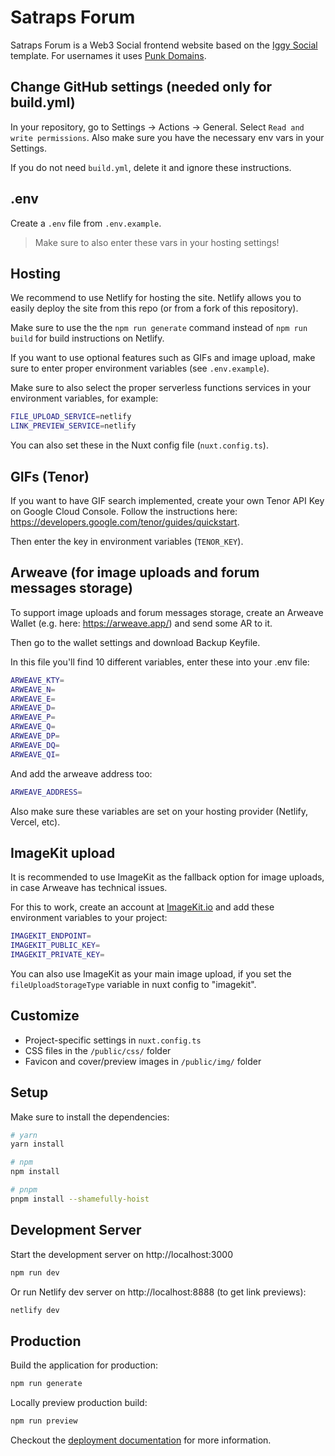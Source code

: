 # Satraps Forum

Satraps Forum is a Web3 Social frontend website based on the [Iggy Social](https://iggy.social) template. For usernames it uses [Punk Domains](https://punk.domains/).

## Change GitHub settings (needed only for build.yml)

In your repository, go to Settings -> Actions -> General. Select `Read and write permissions`. Also make sure you have the necessary env vars in your Settings.

If you do not need `build.yml`, delete it and ignore these instructions.

## .env

Create a `.env` file from `.env.example`.

> Make sure to also enter these vars in your hosting settings!

## Hosting

We recommend to use Netlify for hosting the site. Netlify allows you to easily deploy the site from this repo (or from a fork of this repository).

Make sure to use the the `npm run generate` command instead of `npm run build` for build instructions on Netlify.

If you want to use optional features such as GIFs and image upload, make sure to enter proper environment variables (see `.env.example`).

Make sure to also select the proper serverless functions services in your environment variables, for example:

```bash
FILE_UPLOAD_SERVICE=netlify
LINK_PREVIEW_SERVICE=netlify
```

You can also set these in the Nuxt config file (`nuxt.config.ts`).

## GIFs (Tenor)

If you want to have GIF search implemented, create your own Tenor API Key on Google Cloud Console. Follow the instructions here: https://developers.google.com/tenor/guides/quickstart. 

Then enter the key in environment variables (`TENOR_KEY`).

## Arweave (for image uploads and forum messages storage)

To support image uploads and forum messages storage, create an Arweave Wallet (e.g. here: https://arweave.app/) and send some AR to it.

Then go to the wallet settings and download Backup Keyfile.

In this file you'll find 10 different variables, enter these into your .env file:

```bash
ARWEAVE_KTY=
ARWEAVE_N=
ARWEAVE_E=
ARWEAVE_D=
ARWEAVE_P=
ARWEAVE_Q=
ARWEAVE_DP=
ARWEAVE_DQ=
ARWEAVE_QI=
```

And add the arweave address too:

```bash
ARWEAVE_ADDRESS=
```

Also make sure these variables are set on your hosting provider (Netlify, Vercel, etc).

## ImageKit upload

It is recommended to use ImageKit as the fallback option for image uploads, in case Arweave has technical issues.

For this to work, create an account at [ImageKit.io](https://imagekit.io/) and add these environment variables to your project:

```bash
IMAGEKIT_ENDPOINT=
IMAGEKIT_PUBLIC_KEY=
IMAGEKIT_PRIVATE_KEY=
```

You can also use ImageKit as your main image upload, if you set the `fileUploadStorageType` variable in nuxt config to "imagekit".

## Customize

- Project-specific settings in `nuxt.config.ts`
- CSS files in the `/public/css/` folder
- Favicon and cover/preview images in `/public/img/` folder

## Setup

Make sure to install the dependencies:

```bash
# yarn
yarn install

# npm
npm install

# pnpm
pnpm install --shamefully-hoist
```

## Development Server

Start the development server on http://localhost:3000

```bash
npm run dev
```

Or run Netlify dev server on http://localhost:8888 (to get link previews):

```bash
netlify dev
```

## Production

Build the application for production:

```bash
npm run generate
```

Locally preview production build:

```bash
npm run preview
```

Checkout the [deployment documentation](https://v3.nuxtjs.org/guide/deploy/presets) for more information.

